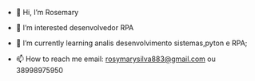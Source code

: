 - 👋 Hi, I’m Rosemary
- 👀 I’m interested  desenvolvedor RPA 
- 🌱 I’m currently learning analis desenvolvimento  sistemas,pyton e RPA;
  
- 📫 How to reach me email: rosymarysilva883@gmail.com ou 38998975950

<!---
Mary7879/Mary7879 is a ✨ special ✨ repository because its `README.md` (this file) appears on your GitHub profile.
You can click the Preview link to take a look at your changes.
--->
